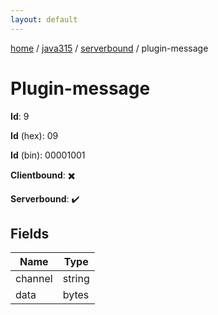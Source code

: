 ```yaml
---
layout: default
---
```


[home](/)  /  [java315](/protocol/java315)  /  [serverbound](/protocol/java315/serverbound)  /  plugin-message

# Plugin-message

**Id**: 9

**Id** (hex): 09

**Id** (bin): 00001001

**Clientbound**: ✖️

**Serverbound**: ✔️

## Fields

Name | Type
---|---
channel | string
data | bytes

